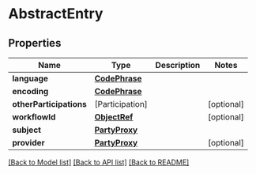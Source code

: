 # AbstractEntry

## Properties
Name | Type | Description | Notes
------------ | ------------- | ------------- | -------------
**language** | [**CodePhrase**](CodePhrase.md) |  | 
**encoding** | [**CodePhrase**](CodePhrase.md) |  | 
**otherParticipations** | [Participation] |  | [optional] 
**workflowId** | [**ObjectRef**](ObjectRef.md) |  | [optional] 
**subject** | [**PartyProxy**](PartyProxy.md) |  | 
**provider** | [**PartyProxy**](PartyProxy.md) |  | [optional] 

[[Back to Model list]](../README.md#documentation-for-models) [[Back to API list]](../README.md#documentation-for-api-endpoints) [[Back to README]](../README.md)


